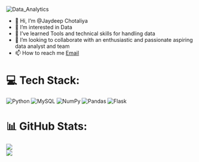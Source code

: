 ![Data_Analytics](https://github.com/Jaydeep1-Chotaliya/Jaydeep1-Chotaliya/assets/129647680/155c61b0-2f3f-4884-8359-a856cf1fc132)
- 👋 Hi, I’m @Jaydeep Chotaliya
- 👀 I’m interested in Data  
- 🌱 I’ve learned Tools and technical skills for handling data
- 💞️ I’m looking to collaborate with an enthusiastic and passionate aspiring data analyst and team
- 📫 How to reach me [Email](mailto:jaydeepchotaliya5@gmail.com)

<!---
Jaydeep1-Chotaliya/Jaydeep1-Chotaliya is a ✨ special ✨ repository because its `README.md` (this file) appears on your GitHub profile.
You can click the Preview link to take a look at your changes.
--->

# 💻 Tech Stack:
![Python](https://img.shields.io/badge/python-3670A0?style=for-the-badge&logo=python&logoColor=ffdd54) ![MySQL](https://img.shields.io/badge/mysql-%2300000f.svg?style=for-the-badge&logo=mysql&logoColor=white) ![NumPy](https://img.shields.io/badge/numpy-%23013243.svg?style=for-the-badge&logo=numpy&logoColor=white) ![Pandas](https://img.shields.io/badge/pandas-%23150458.svg?style=for-the-badge&logo=pandas&logoColor=white) ![Flask](https://img.shields.io/badge/flask-%23000.svg?style=for-the-badge&logo=flask&logoColor=white)
# 📊 GitHub Stats:
![](https://github-readme-stats.vercel.app/api?username=Jaydeep1-Chotaliya&theme=radical&hide_border=true&include_all_commits=true&count_private=true)<br/> ![](https://github-readme-streak-stats.herokuapp.com/?user=Jaydeep1-Chotaliya&theme=radical&hide_border=true)<br/>

<!-- Proudly created with GPRM ( https://gprm.itsvg.in ) -->
